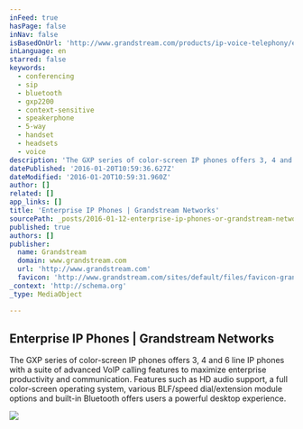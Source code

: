 ```yaml
---
inFeed: true
hasPage: false
inNav: false
isBasedOnUrl: 'http://www.grandstream.com/products/ip-voice-telephony/enterprise-ip-phones'
inLanguage: en
starred: false
keywords:
  - conferencing
  - sip
  - bluetooth
  - gxp2200
  - context-sensitive
  - speakerphone
  - 5-way
  - handset
  - headsets
  - voice
description: 'The GXP series of color-screen IP phones offers 3, 4 and 6 line IP phones with a suite of advanced VoIP calling features to maximize enterprise productivity and communication. Features such as HD audio support, a full color-screen operating system, various BLF/speed dial/extension module options and built-in Bluetooth offers users a powerful desktop experience.'
datePublished: '2016-01-20T10:59:36.627Z'
dateModified: '2016-01-20T10:59:31.960Z'
author: []
related: []
app_links: []
title: 'Enterprise IP Phones | Grandstream Networks'
sourcePath: _posts/2016-01-12-enterprise-ip-phones-or-grandstream-networks.md
published: true
authors: []
publisher:
  name: Grandstream
  domain: www.grandstream.com
  url: 'http://www.grandstream.com'
  favicon: 'http://www.grandstream.com/sites/default/files/favicon-grandstream-v1.ico'
_context: 'http://schema.org'
_type: MediaObject

---
```

<article style=""><h1>Enterprise IP Phones | Grandstream Networks</h1><p>The GXP series of color-screen IP phones offers 3, 4 and 6 line IP phones with a suite of advanced VoIP calling features to maximize enterprise productivity and communication. Features such as HD audio support, a full color-screen operating system, various BLF/speed dial/extension module options and built-in Bluetooth offers users a powerful desktop experience.</p><img src="https://s3-us-west-2.amazonaws.com/the-grid-img/p/0f4244a8f46044ad5b854f5151125bfb9062615e.jpg" /></article>